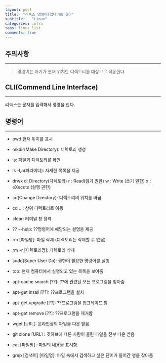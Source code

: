 ```yaml
---
layout: post
title:  "리눅스 명령어(업데이트 중)"
subtitle:   "Linux"
categories: infra
tags: linux list
comments: true
---
```

## 주의사항
---
>명령어는 자기가 현재 위치한 디렉토리를 대상으로 작동한다.

## CLI(Commend Line Interface)
---
리눅스는 문자를 입력해서 명령을 한다.



## 명령어
---
 * pwd:현재 위치를 표시
 * mkdir(Make Directory): 디렉토리 생성 
 * ls: 파일과 디렉토리를 확인
 * ls -l,a(파라미터): 자세한 목록을 제공

 * drwx
 d: Directory(디렉토리)
 r : Read(읽기 권한) 
 w : Write (쓰기 권한)
 x : eXecute (실행 권한)

 * cd(Change Directory): 디렉토리의 위치를 바꿈
 * cd .. : 상위 디렉토리로 이동
 * clear: 터미널 창 정리
 * ?? --help: ??명령어에 해당되는 설명을 제공
 * rm [파일명]: 파일 삭제 (디렉토리는 삭제할 수 없음)
 * rm -r [디렉토리명]: 디렉토리 삭제

 * sudo(Super User Do): 권한이 필요한 명령어를 실행
 * top: 현재 컴퓨터에서 실행되고 있는 목록을 보여줌
 * apt-cache search [??]: ??에 관련된 모든 프로그램을 찾아줌
 * apt-get insall [??]: ??프로그램을 설치
 * apt-get upgrade [??]: ??프로그램을 업그레이드 함
 * apt-get remove [??]: ??프로그램을 제거함
 * wget [URL]: 온라인상의 파일을 다운 받음
 * git clone [URL] : 깃허브에 다른 사람이 올린 파일을 전부 다운 받음
 * cat [파일명] : 파일의 내용을 표시함
 * grep [검색어] [파일명]: 파일 속에서 검색하고 싶은 단어가 들어간 행을 찾아줌
